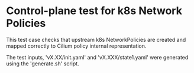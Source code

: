 
# Control-plane test for k8s Network Policies

This test case checks that upstream k8s NetworkPolicies are created and mapped
correctly to Cilium policy internal representation.

The test inputs, 'vX.XX/init.yaml' and 'vX.XXX/state1.yaml' were generated using
the 'generate.sh' script.
